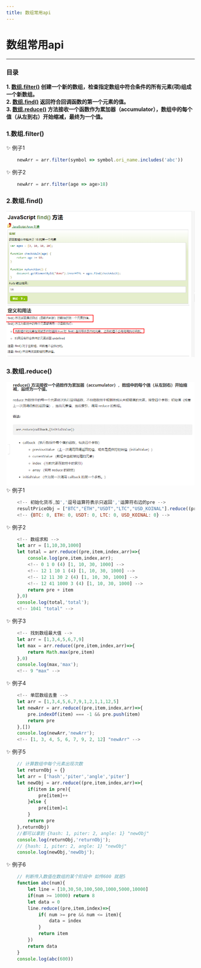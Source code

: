 ```yaml
---
title: 数组常用api
---
```



# 数组常用api

----
### 目录
**1. [数组.filter()](#jump1) 创建一个新的数组，检查指定数组中符合条件的所有元素(项)组成一个新数组。**  
**2. [数组.find()](#jump2) 返回符合回调函数的第一个元素的值。**   
**3. [数组.reduce()](#jump3) 方法接收一个函数作为累加器（accumulator），数组中的每个值（从左到右）开始缩减，最终为一个值。**

### <span id="jump1">1.数组.filter()</span>
:sparkles: 例子1
``` js
    newArr = arr.filter(symbol => symbol.ori_name.includes('abc'))
```
:sparkles: 例子2
``` js
    newArr = arr.filter(age => age>18)
```

### <span id="jump2">2.数组.find()</span>
![avatar](./img/find.png)

### <span id="jump3">3.数组.reduce()</span>
![avatar](./img/reduce.png)
<br/>
:sparkles: 例子1
``` js
    <!-- 初始化货币,加','逗号运算符表示只返回','运算符右边的pre -->
    resultPriceObj = ["BTC","ETH","USDT","LTC","USD_KOINAL"].reduce((pre,item,current) => (pre[item] = 0,pre),{})
    <!-- {BTC: 0, ETH: 0, USDT: 0, LTC: 0, USD_KOINAL: 0} -->
```

:sparkles: 例子2
``` js
    <!-- 数组求和 -->
    let arr = [1,10,30,1000]
    let total = arr.reduce((pre,item,index,arr)=>{
        console.log(pre,item,index,arr);
        <!-- 0 1 0 (4) [1, 10, 30, 1000] -->
        <!-- 12 1 10 1 (4) [1, 10, 30, 1000] -->
        <!-- 12 11 30 2 (4) [1, 10, 30, 1000] -->
        <!-- 12 41 1000 3 (4) [1, 10, 30, 1000] -->
        return pre + item
    },0)
    console.log(total,'total');
    <!-- 1041 "total" -->
```

:sparkles: 例子3
``` js
    <!-- 找到数组最大值 -->
    let arr = [1,3,4,5,6,7,9]
    let max = arr.reduce((pre,item,index,arr)=>{
        return Math.max(pre,item)
    },0)
    console.log(max,'max');
    <!-- 9 "max" -->
```

:sparkles: 例子4
``` js
    <!-- 单层数组去重 -->
    let arr = [1,3,4,5,6,7,9,1,2,1,1,12,5]
    let newArr = arr.reduce((pre,item,index,arr)=>{
        pre.indexOf(item) === -1 && pre.push(item)
        return pre
    },[])
    console.log(newArr,'newArr');
    <!-- [1, 3, 4, 5, 6, 7, 9, 2, 12] "newArr" -->
```

:sparkles: 例子5
``` js
    // 计算数组中每个元素出现次数
    let returnObj = {}
    let arr = ['hash','piter','angle','piter']
    let newObj = arr.reduce((pre,item,index,arr)=>{
        if(item in pre){
            pre[item]++
        }else {
            pre[item]=1
        }
        return pre
    },returnObj)
    //都可以拿到 {hash: 1, piter: 2, angle: 1} "newObj"
    console.log(returnObj,'returnObj');
    // {hash: 1, piter: 2, angle: 1} "newObj"
    console.log(newObj,'newObj');
```

:sparkles: 例子6
``` js
    // 判断传入数值在数组的某个阶段中 如传600 就是5
    function abc(num){
        let line = [10,30,50,100,500,1000,5000,10000]
        if(num >= 10000) return 8
        let data = 0
        line.reduce((pre,item,index)=>{
            if( num >= pre && num <= item){
                data = index
            }
            return item
        })
        return data
    }
    console.log(abc(600))
```